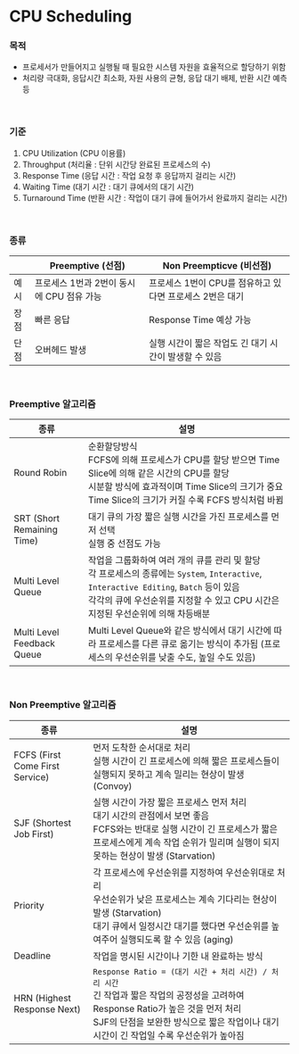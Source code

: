CPU Scheduling
===

### 목적
* 프로세서가 만들어지고 실행될 때 필요한 시스템 자원을 효율적으로 할당하기 위함
* 처리량 극대화, 응답시간 최소화, 자원 사용의 균형, 응답 대기 배제, 반환 시간 예측 등

<br>

### 기준
1. CPU Utilization (CPU 이용률)
1. Throughput (처리율 : 단위 시간당 완료된 프로세스의 수)
1. Response Time (응답 시간 : 작업 요청 후 응답까지 걸리는 시간)
1. Waiting Time (대기 시간 : 대기 큐에서의 대기 시간)
1. Turnaround Time (반환 시간 : 작업이 대기 큐에 들어가서 완료까지 걸리는 시간)

<br>

### 종류
||Preemptive (선점)|Non Preempticve (비선점)|
|-|-|-|
|예시|프로세스 1번과 2번이 동시에 CPU 점유 가능|프로세스 1번이 CPU를 점유하고 있다면 프로세스 2번은 대기|
|장점|빠른 응답|Response Time 예상 가능|
|단점|오버헤드 발생|실행 시간이 짧은 작업도 긴 대기 시간이 발생할 수 있음|

<br>

### Preemptive 알고리즘
|종류|설명|
|-|-|
|Round Robin|순환할당방식<br>FCFS에 의해 프로세스가 CPU를 할당 받으면 Time Slice에 의해 같은 시간의 CPU를 할당<br>시분할 방식에 효과적이며 Time Slice의 크기가 중요<br>Time Slice의 크기가 커질 수록 FCFS 방식처럼 바뀜|
|SRT (Short Remaining Time)|대기 큐의 가장 짧은 실행 시간을 가진 프로세스를 먼저 선택<br>실행 중 선점도 가능|
|Multi Level Queue|작업을 그룹화하여 여러 개의 큐를 관리 및 할당<br>각 프로세스의 종류에는 `System`, `Interactive`, `Interactive Editing`, `Batch` 등이 있음<br>각각의 큐에 우선순위를 지정할 수 있고 CPU 시간은 지정된 우선순위에 의해 차등배분|
|Multi Level Feedback Queue|Multi Level Queue와 같은 방식에서 대기 시간에 따라 프로세스를 다른 큐로 옮기는 방식이 추가됨 (프로세스의 우선순위를 낮출 수도, 높일 수도 있음)|

<br>

### Non Preemptive 알고리즘
|종류|설명|
|-|-|
|FCFS (First Come First Service)|먼저 도착한 순서대로 처리<br>실행 시간이 긴 프로세스에 의해 짧은 프로세스들이 실행되지 못하고 계속 밀리는 현상이 발생 (Convoy)|
|SJF (Shortest Job First)|실행 시간이 가장 짧은 프로세스 먼저 처리<br>대기 시간의 관점에서 보면 좋음<br>FCFS와는 반대로 실행 시간이 긴 프로세스가 짧은 프로세스에게 계속 작업 순위가 밀리며 실행이 되지 못하는 현상이 발생 (Starvation)|
|Priority|각 프로세스에 우선순위를 지정하여 우선순위대로 처리<br>우선순위가 낮은 프로세스는 계속 기다리는 현상이 발생 (Starvation)<br>대기 큐에서 일정시간 대기를 했다면 우선순위를 높여주어 실행되도록 할 수 있음 (aging)|
|Deadline|작업을 명시된 시간이나 기한 내 완료하는 방식|
|HRN (Highest Response Next)|`Response Ratio = (대기 시간 + 처리 시간) / 처리 시간`<br>긴 작업과 짧은 작업의 공정성을 고려하여 Response Ratio가 높은 것을 먼저 처리<br>SJF의 단점을 보완한 방식으로 짧은 작업이나 대기 시간이 긴 작업일 수록 우선순위가 높아짐|

<br>
